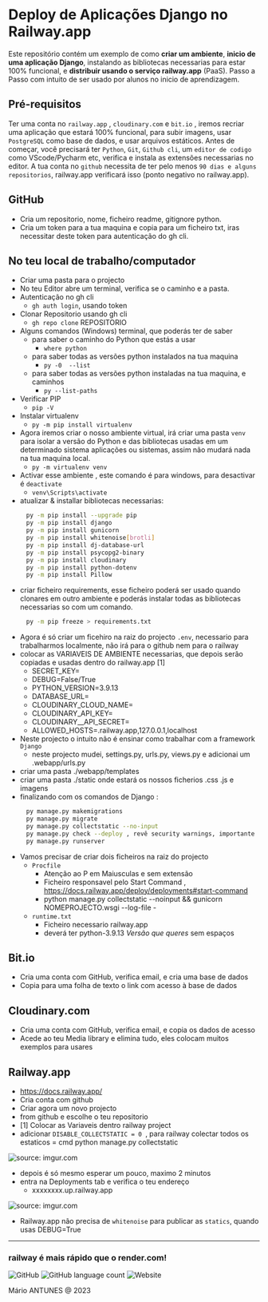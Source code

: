 # Deploy de Aplicações Django no Railway.app

Este repositório contém um exemplo de como **criar um ambiente**, **inicio de uma aplicação Django**, instalando as bibliotecas necessarias para estar 100% funcional, e **distribuir usando o serviço railway.app** (PaaS). 
Passo a Passo com intuito de ser usado por alunos no inicio de aprendizagem.

## Pré-requisitos

Ter uma conta no  `railway.app` , `cloudinary.com` e `bit.io` , iremos recriar uma aplicação que estará 100% funcional, para subir imagens, usar `PostgreSQL` como base de dados, e usar arquivos estáticos.
Antes de começar, você precisará ter `Python`, `Git`, `Github cli`, um `editor de codigo` como VScode/Pycharm etc, verifica e instala as extensões necessarias no editor. A tua conta no `github` necessita de ter pelo menos `90 dias e alguns repositorios`, railway.app verificará isso (ponto negativo no railway.app).

## GitHub

- Cria um repositorio, nome, ficheiro readme, gitignore python.
- Cria um token para a tua maquina e copia para um ficheiro txt, iras necessitar deste token para autenticação do gh cli.

## No teu local de trabalho/computador

- Criar uma pasta para o projecto
- No teu Editor abre um terminal, verifica se o caminho e a pasta.
- Autenticação no gh cli
     - `gh auth login`, usando token
- Clonar Repositorio usando gh cli
     - `gh repo clone` REPOSITORIO
- Alguns comandos (Windows) terminal, que poderás ter de saber
     - para saber o caminho do Python que estás a usar
          - `where python`
     - para saber todas as versões python instalados na tua maquina
          - `py -0  --list`
     - para saber todas as versões python instaladas na tua maquina, e caminhos
          - `py --list-paths`
- Verificar PIP
     - `pip -V`
- Instalar virtualenv
     - `py -m pip install virtualenv`
- Agora iremos criar o nosso ambiente virtual, irá criar uma pasta `venv` para isolar a versão do Python e das bibliotecas usadas em um determinado sistema aplicações ou sistemas, assim não mudará nada na tua maquina local.
     - `py -m virtualenv venv`
- Activar esse ambiente , este comando é para windows, para desactivar é `deactivate`
     - `venv\Scripts\activate`
- atualizar & installar bibliotecas necessarias:
```sh
     py -m pip install --upgrade pip
     py -m pip install django
     py -m pip install gunicorn
     py -m pip install whitenoise[brotli]
     py -m pip install dj-database-url
     py -m pip install psycopg2-binary
     py -m pip install cloudinary
     py -m pip install python-dotenv
     py -m pip install Pillow
```
- criar ficheiro requirements, esse ficheiro poderá ser usado quando clonares em outro ambiente e poderás instalar todas as bibliotecas necessarias so com um comando.
```sh
     py -m pip freeze > requirements.txt
```
- Agora é só criar um ficehiro na raiz do projecto `.env`, necessario para trabalharmos localmente, não irá para o github nem para o railway
- colocar as VARIAVEIS DE AMBIENTE necessarias, que depois serão copiadas e usadas dentro do railway.app [1]
     - SECRET_KEY=
     - DEBUG=False/True
     - PYTHON_VERSION=3.9.13
     - DATABASE_URL=
     - CLOUDINARY_CLOUD_NAME=
     - CLOUDINARY_API_KEY=
     - CLOUDINARY__API_SECRET=
     - ALLOWED_HOSTS=.railway.app,127.0.0.1,localhost
- Neste projecto o intuito não é ensinar como trabalhar com a framework `Django`
     - neste projecto mudei, settings.py, urls.py, views.py e adicionai um .webapp/urls.py
- criar uma pasta ./webapp/templates
- criar uma pasta ./static onde estará os nossos ficherios .css .js e imagens
- finalizando com os comandos de Django :
```sh
     py manage.py makemigrations
     py manage.py migrate
     py manage.py collectstatic --no-input
     py manage.py check --deploy , revê security warnings, importante
     py manage.py runserver
```
- Vamos precisar de criar dois ficheiros na raiz do projecto
     - `Procfile`
          - Atenção ao P em Maiusculas e sem extensão
          - Ficheiro responsavel pelo Start Command , https://docs.railway.app/deploy/deployments#start-command 
          - python manage.py collectstatic --noinput && gunicorn NOMEPROJECTO.wsgi --log-file -
     - `runtime.txt`
          - Ficheiro necessario railway.app
          - deverá ter python-3.9.13 *Versão que queres* sem espaços

## Bit.io

- Cria uma conta com GitHub, verifica email, e cria uma base de dados
- Copia para uma folha de texto o link com acesso à base de dados

## Cloudinary.com

- Cria uma conta com GitHub, verifica email, e copia os dados de acesso
- Acede ao teu Media library e elimina tudo, eles colocam muitos exemplos para usares

## Railway.app

- https://docs.railway.app/
- Cria conta com github
- Criar agora um novo projecto
- from github e escolhe o teu repositorio
- [1] Colocar as Variaveis dentro railway project
- adicionar `DISABLE_COLLECTSTATIC = 0 `, para railway colectar todos os estaticos = cmd python manage.py collectstatic

<img src="https://i.imgur.com/IHV620c.png" title="source: imgur.com" />

- depois é só mesmo esperar um pouco, maximo 2 minutos
- entra na Deployments tab e verifica o teu endereço
	- xxxxxxxx.up.railway.app
	
<img src="https://i.imgur.com/SVyztVB.png" title="source: imgur.com" />

- Railway.app não precisa de `whitenoise` para publicar as `statics`, quando usas DEBUG=True

<hr>

### railway é mais rápido que o render.com!

![GitHub](https://img.shields.io/github/license/marioalexandreantunes/railway.app?label=Licen%C3%A7a&style=flat)  ![GitHub language count](https://img.shields.io/github/languages/count/marioalexandreantunes/railway.app?label=Linguagens&style=flat)  ![Website](https://img.shields.io/website?style=flat&url=https%3A%2F%2Fmarioantunes.pt)

Mário ANTUNES @ 2023
